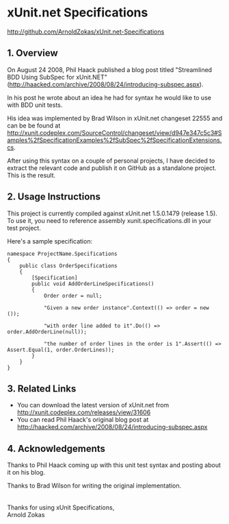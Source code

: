 # xUnit.net Specifications #
http://github.com/ArnoldZokas/xUnit.net-Specifications
<br />
## 1. Overview ##

On August 24 2008, Phil Haack published a blog post titled "Streamlined BDD Using SubSpec for xUnit.NET" (http://haacked.com/archive/2008/08/24/introducing-subspec.aspx).

In his post he wrote about an idea he had for syntax he would like to use with BDD unit tests.

His idea was implemented by Brad Wilson in xUnit.net changeset 22555 and can be be found at http://xunit.codeplex.com/SourceControl/changeset/view/d947e347c5c3#Samples%2fSpecificationExamples%2fSubSpec%2fSpecificationExtensions.cs.

After using this syntax on a couple of personal projects, I have decided to extract the relevant code and publish it on GitHub as a standalone project. This is the result.

## 2. Usage Instructions ##

This project is currently compiled against xUnit.net 1.5.0.1479 (release 1.5).
To use it, you need to reference assembly xunit.specifications.dll in your test project.

Here's a sample specification:

    namespace ProjectName.Specifications
    {
        public class OrderSpecifications
        {
            [Specification]
            public void AddOrderLineSpecifications()
            {
                Order order = null;

                "Given a new order instance".Context(() => order = new ());

                "with order line added to it".Do(() => order.AddOrderLine(null));

                "the number of order lines in the order is 1".Assert(() => Assert.Equal(1, order.OrderLines));
            }
        }
    }

## 3. Related Links ##

+ You can download the latest version of xUnit.net from http://xunit.codeplex.com/releases/view/31606
+ You can read Phil Haack's original blog post at http://haacked.com/archive/2008/08/24/introducing-subspec.aspx

## 4. Acknowledgements ##

Thanks to Phil Haack coming up with this unit test syntax and posting about it on his blog.

Thanks to Brad Wilson for writing the original implementation.
<br />
<br />
<br />
Thanks for using xUnit Specifications,<br />
Arnold Zokas
